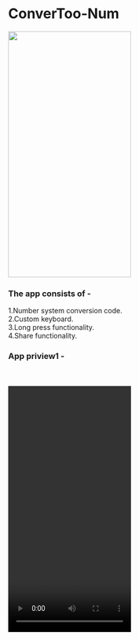 # ConverToo-Num
<img src="https://user-images.githubusercontent.com/66179464/114353534-c5b99c80-9b8a-11eb-9692-0d7c7400b91e.jpeg" width="250" height="500" /></br>

### The app consists of -
  1.Number system conversion code.</br>
  2.Custom keyboard.</br>
  3.Long press functionality.</br>
  4.Share functionality.</br>
### App priview1 -
</br></br><video src="https://user-images.githubusercontent.com/66179464/114356263-06ff7b80-9b8e-11eb-8368-d435711d8b1a.mp4" width="250" height="500" />
